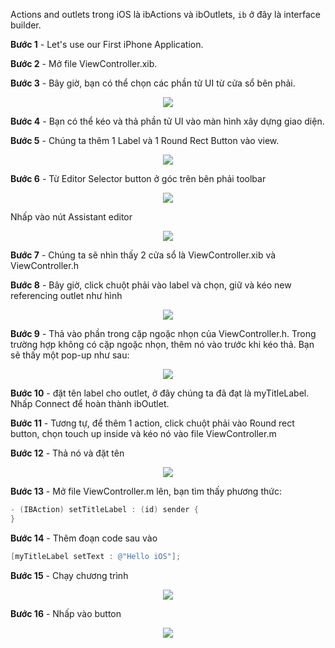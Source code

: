 

Actions and outlets trong iOS là ibActions và ibOutlets, ```ib``` ở đây là interface builder.


<b>Bước 1</b> - Let's use our First iPhone Application.


<b>Bước 2</b> - Mở file ViewController.xib.


<b>Bước 3</b> - Bây giờ, bạn có thể chọn các phần tử UI từ cửa sổ bên phải.
<p align="center">
  <img src="http://www.tutorialspoint.com/ios/images/objectlibrary.jpg" />
</p>

<b>Bước 4</b> - Bạn có thể kéo và thả phần tử UI vào màn hình xây dựng giao diện.

<b>Bước 5</b> - Chúng ta thêm 1 Label và 1 Round Rect Button vào view.
<p align="center">
  <img src="http://www.tutorialspoint.com/ios/images/interfaceaction.jpg" />
</p>

<b>Bước 6</b> - Từ Editor Selector button ở góc trên bên phải toolbar
<p align="center">
  <img src="http://www.tutorialspoint.com/ios/images/standardeditor.jpg" />
</p>

Nhấp vào nút Assistant editor
<p align="center">
  <img src="http://www.tutorialspoint.com/ios/images/assistanteditor.jpg" />
</p>

<b>Bước 7</b> - Chúng ta sẽ nhìn thấy 2 cửa sổ là ViewController.xib và ViewController.h

<b>Bước 8</b> - Bây giờ, click chuột phải vào label và chọn, giữ và kéo new referencing outlet như hình
<p align="center">
  <img src="http://www.tutorialspoint.com/ios/images/iboutletdrag.jpg" />
</p>


<b>Bước 9</b> - Thả vào phần trong cặp ngoặc nhọn của ViewController.h. Trong trường hợp không có cặp ngoặc nhọn, thêm nó vào trước khi kéo thả. Bạn sẽ thấy một pop-up như sau:
<p align="center">
  <img src="http://www.tutorialspoint.com/ios/images/iboutletdrop.jpg" />
</p>


<b>Bước 10</b> - đặt tên label cho outlet, ở đây chúng ta đã đạt là myTitleLabel. Nhấp Connect để hoàn thành ibOutlet.


<b>Bước 11</b> - Tương tự, để thêm 1 action, click chuột phải vào Round rect button, chọn touch up inside và kéo nó vào file ViewController.m


<b>Bước 12</b> - Thả nó và đặt tên

<p align="center">
  <img src="http://www.tutorialspoint.com/ios/images/actiondrop.jpg" />
</p>


<b>Bước 13</b> - Mở file ViewController.m lên, bạn tìm thấy phương thức:
```Objective-C
- (IBAction) setTitleLabel : (id) sender {
}
```

<b>Bước 14</b> - Thêm đoạn code sau vào
```Objective-C
[myTitleLabel setText : @"Hello iOS"];
```

<b>Bước 15</b> - Chạy chương trình
<p align="center">
  <img src="http://www.tutorialspoint.com/ios/images/ibactiontutorial.simulator_start.jpg" />
</p>

<b>Bước 16</b> - Nhấp vào button
<p align="center">
  <img src="http://www.tutorialspoint.com/ios/images/ibactiontutorial.simulator_end.jpg" />
</p>








